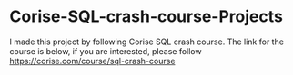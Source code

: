 # Corise-SQL-crash-course-Projects
I made this project by following Corise SQL crash course. The link for the course is below, if you are interested, please follow 
https://corise.com/course/sql-crash-course

